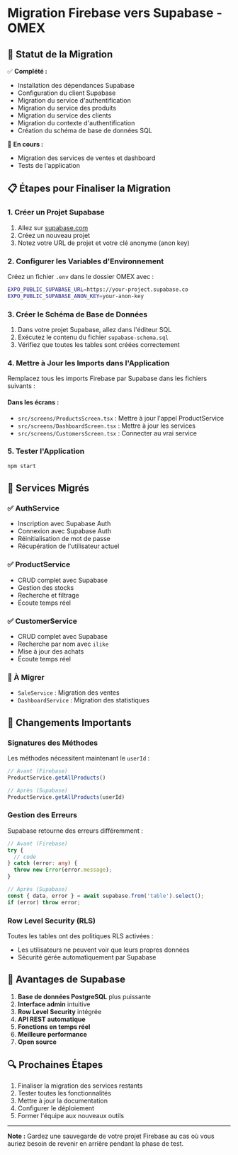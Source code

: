 # Migration Firebase vers Supabase - OMEX

## 🎯 Statut de la Migration

✅ **Complété :**
- Installation des dépendances Supabase
- Configuration du client Supabase 
- Migration du service d'authentification
- Migration du service des produits
- Migration du service des clients  
- Migration du contexte d'authentification
- Création du schéma de base de données SQL

🔄 **En cours :**
- Migration des services de ventes et dashboard
- Tests de l'application

## 📋 Étapes pour Finaliser la Migration

### 1. Créer un Projet Supabase

1. Allez sur [supabase.com](https://supabase.com)
2. Créez un nouveau projet
3. Notez votre URL de projet et votre clé anonyme (anon key)

### 2. Configurer les Variables d'Environnement

Créez un fichier `.env` dans le dossier OMEX avec :
```bash
EXPO_PUBLIC_SUPABASE_URL=https://your-project.supabase.co
EXPO_PUBLIC_SUPABASE_ANON_KEY=your-anon-key
```

### 3. Créer le Schéma de Base de Données

1. Dans votre projet Supabase, allez dans l'éditeur SQL
2. Exécutez le contenu du fichier `supabase-schema.sql`
3. Vérifiez que toutes les tables sont créées correctement

### 4. Mettre à Jour les Imports dans l'Application

Remplacez tous les imports Firebase par Supabase dans les fichiers suivants :

#### Dans les écrans :
- `src/screens/ProductsScreen.tsx` : Mettre à jour l'appel ProductService
- `src/screens/DashboardScreen.tsx` : Mettre à jour les services
- `src/screens/CustomersScreen.tsx` : Connecter au vrai service

### 5. Tester l'Application

```bash
npm start
```

## 🔧 Services Migrés

### ✅ AuthService
- Inscription avec Supabase Auth
- Connexion avec Supabase Auth
- Réinitialisation de mot de passe
- Récupération de l'utilisateur actuel

### ✅ ProductService
- CRUD complet avec Supabase
- Gestion des stocks
- Recherche et filtrage
- Écoute temps réel

### ✅ CustomerService  
- CRUD complet avec Supabase
- Recherche par nom avec `ilike`
- Mise à jour des achats
- Écoute temps réel

### 🔄 À Migrer

- `SaleService` : Migration des ventes
- `DashboardService` : Migration des statistiques

## 🚨 Changements Importants

### Signatures des Méthodes
Les méthodes nécessitent maintenant le `userId` :
```typescript
// Avant (Firebase)
ProductService.getAllProducts()

// Après (Supabase)
ProductService.getAllProducts(userId)
```

### Gestion des Erreurs
Supabase retourne des erreurs différemment :
```typescript
// Avant (Firebase)
try {
  // code
} catch (error: any) {
  throw new Error(error.message);
}

// Après (Supabase)
const { data, error } = await supabase.from('table').select();
if (error) throw error;
```

### Row Level Security (RLS)
Toutes les tables ont des politiques RLS activées :
- Les utilisateurs ne peuvent voir que leurs propres données
- Sécurité gérée automatiquement par Supabase

## 🎉 Avantages de Supabase

1. **Base de données PostgreSQL** plus puissante
2. **Interface admin** intuitive
3. **Row Level Security** intégrée
4. **API REST automatique**
5. **Fonctions en temps réel**
6. **Meilleure performance**
7. **Open source**

## 🔍 Prochaines Étapes

1. Finaliser la migration des services restants
2. Tester toutes les fonctionnalités
3. Mettre à jour la documentation
4. Configurer le déploiement
5. Former l'équipe aux nouveaux outils

---

**Note :** Gardez une sauvegarde de votre projet Firebase au cas où vous auriez besoin de revenir en arrière pendant la phase de test.
